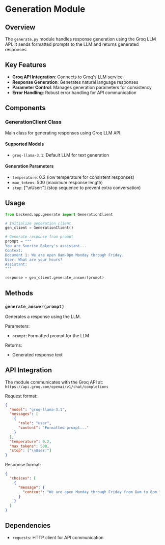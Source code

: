 # Generation Module

## Overview

The `generate.py` module handles response generation using the Groq LLM API. It sends formatted prompts to the LLM and returns generated responses.

## Key Features

- **Groq API Integration**: Connects to Groq's LLM service
- **Response Generation**: Generates natural language responses
- **Parameter Control**: Manages generation parameters for consistency
- **Error Handling**: Robust error handling for API communication

## Components

### GenerationClient Class
Main class for generating responses using Groq LLM API.

#### Supported Models
- `groq-llama-3.1`: Default LLM for text generation

#### Generation Parameters
- `temperature`: 0.2 (low temperature for consistent responses)
- `max_tokens`: 500 (maximum response length)
- `stop`: ["\nUser:"] (stop sequence to prevent extra conversation)

## Usage

```python
from backend.app.generate import GenerationClient

# Initialize generation client
gen_client = GenerationClient()

# Generate response from prompt
prompt = """
You are Sunrise Bakery's assistant...
Context:
Document 1: We are open 8am-8pm Monday through Friday.
User: What are your hours?
Assistant:
"""

response = gen_client.generate_answer(prompt)
```

## Methods

### `generate_answer(prompt)`
Generates a response using the LLM.

Parameters:
- `prompt`: Formatted prompt for the LLM

Returns:
- Generated response text

## API Integration

The module communicates with the Groq API at:
`https://api.groq.com/openai/v1/chat/completions`

Request format:
```json
{
  "model": "groq-llama-3.1",
  "messages": [
    {
      "role": "user",
      "content": "Formatted prompt..."
    }
  ],
  "temperature": 0.2,
  "max_tokens": 500,
  "stop": ["\nUser:"]
}
```

Response format:
```json
{
  "choices": [
    {
      "message": {
        "content": "We are open Monday through Friday from 8am to 8pm."
      }
    }
  ]
}
```

## Dependencies

- `requests`: HTTP client for API communication